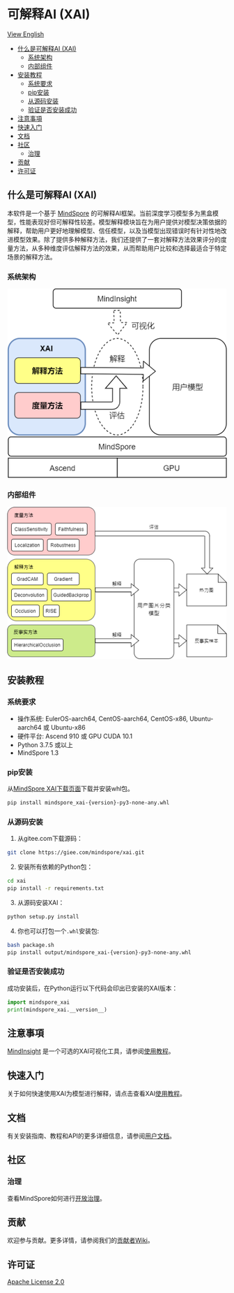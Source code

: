 # 可解释AI (XAI)

[View English](./README.md)

<!-- TOC --->

- [什么是可解释AI (XAI)](#什么是可解释ai-xai)
    - [系统架构](#系统架构)
    - [内部组件](#内部组件)
- [安装教程](#安装教程)
    - [系统要求](#系统要求)
    - [pip安装](#pip安装)
    - [从源码安装](#从源码安装)
    - [验证是否安装成功](#验证是否安装成功)
- [注意事項](#注意事項)
- [快速入门](#快速入门)
- [文档](#文档)
- [社区](#社区)
    - [治理](#治理)
- [贡献](#贡献)
- [许可证](#许可证)

<!-- /TOC -->

## 什么是可解释AI (XAI)

本软件是一个基于 [MindSpore](https://www.mindspore.cn/en) 的可解释AI框架。当前深度学习模型多为黑盒模型，性能表现好但可解释性较差。模型解释模块旨在为用户提供对模型决策依据的解释，帮助用户更好地理解模型、信任模型，以及当模型出现错误时有针对性地改进模型效果。除了提供多种解释方法，我们还提供了一套对解释方法效果评分的度量方法，从多种维度评估解释方法的效果，从而帮助用户比较和选择最适合于特定场景的解释方法。

### 系统架构

![sys_arch](./images/sys_arch_cn.png)

### 内部组件

![internal](./images/internal_cn.png)

## 安装教程

### 系统要求

- 操作系统: EulerOS-aarch64, CentOS-aarch64, CentOS-x86, Ubuntu-aarch64 或 Ubuntu-x86
- 硬件平台: Ascend 910 或 GPU CUDA 10.1
- Python 3.7.5 或以上
- MindSpore 1.3

### pip安装

从[MindSpore XAI下载页面](https://www.mindspore.cn/versions)下载并安装whl包。

```bash
pip install mindspore_xai-{version}-py3-none-any.whl
```

### 从源码安装

1. 从gitee.com下载源码：

```bash
git clone https://giee.com/mindspore/xai.git
```

2. 安装所有依赖的Python包：

```bash
cd xai
pip install -r requirements.txt
```

3. 从源码安装XAI：

```bash
python setup.py install
```

4. 你也可以打包一个`.whl`安装包:

```bash
bash package.sh
pip install output/mindspore_xai-{version}-py3-none-any.whl
```

### 验证是否安装成功

成功安装后，在Python运行以下代码会印出已安装的XAI版本：

```python
import mindspore_xai
print(mindspore_xai.__version__)
```

## 注意事項

[MindInsight](https://gitee.com/mindspore/mindinsight/blob/master/README.md) 是一个可选的XAI可视化工具，请参阅[使用教程](<https://www.mindspore.cn/en>)。

## 快速入门

关于如何快速使用XAI为模型进行解释，请点击查看XAI[使用教程](<https://www.mindspore.cn/en>)。

## 文档

有关安装指南、教程和API的更多详细信息，请参阅[用户文档](<https://www.mindspore.cn/cn>)。

## 社区

### 治理

查看MindSpore如何进行[开放治理](<https://gitee.com/mindspore/community/blob/master/governance.md>)。

## 贡献

欢迎参与贡献。更多详情，请参阅我们的[贡献者Wiki](<https://gitee.com/mindspore/mindspore/blob/master/CONTRIBUTING.md>)。

## 许可证

[Apache License 2.0](LICENSE)
